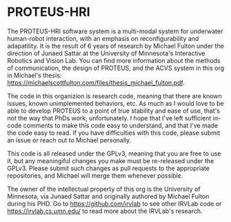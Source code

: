 # PROTEUS-HRI

The PROTEUS-HRI software system is a multi-modal system for underwater human-robot interaction, with an emphasis on reconfigurability and adapatility. It is the result of 6 years of research by Michael Fulton under the direction of Junaed Sattar at the University of Minnesota's Interactive Robotics and Vision Lab. You can find more information about the methods of communication, the design of PROTEUS, and the ACVS system in this org in Michael's thesis: https://michaelscottfulton.com/files/thesis_michael_fulton.pdf. 


The code in this organizion is research code, meaning that there are known issues, known unimplemented behaviors, etc.  As much as I would love to be able to develop PROTEUS to a point of true stability and ease of use, that's not the way that PhDs work, unfortunately. I hope that I've left sufficient in-code comments to make this code easy to understand, and that I've made the code easy to read. If you have difficulties with this code, please submit an issue or reach out to Michael personally. 

This code is all released under the GPLv3, meaning that you are free to use it, but any meaningiful changes you make must be re-released under the GPLv3. Please submit such changes as pull requests to the appropriate repositories, and Michael will merge them whenever possible. 

The owner of the intellectual property of this org is the University of Minnesota, via Junaed Sattar and originally authored by Michael Fulton during his PHD. Go to https://github.com/irvlab to see other IRVLab code or https://irvlab.cs.umn.edu/ to read more about the IRVLab's research.
